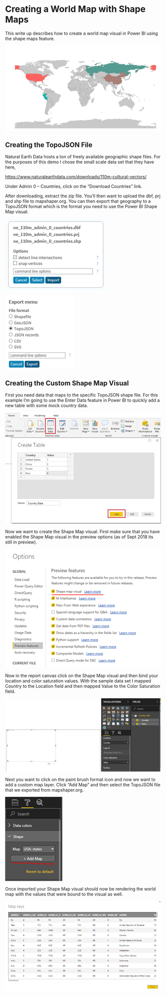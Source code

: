 # Creating a World Map with Shape Maps
This write up describes how to create a world map visual in Power BI using the shape maps feature.

![](./Images/world-map-01.png)

## Creating the TopoJSON File
Natural Earth Data hosts a ton of freely available geographic shape files.  For the purposes of this demo I chose the small scale data set that they have here,

https://www.naturalearthdata.com/downloads/110m-cultural-vectors/

Under Admin 0 – Countries, click on the “Download Countries” link.

After downloading, extract the zip file.  You’ll then want to upload the dbf, prj and shp file to mapshaper.org.  You can then export that geography to a TopoJSON format which is the format you need to use the Power BI Shape Map visual.

![](./Images/world-map-02.png)

![](./Images/world-map-03.png)

## Creating the Custom Shape Map Visual
First you need data that maps to the specific TopoJSON shape file.  For this example I’m going to use the Enter Data feature in Power BI to quickly add a new table with some mock country data. 

![](./Images/world-map-04.png)

Now we want to create the Shape Map visual.  First make sure that you have enabled the Shape Map visual in the preview options (as of Sept 2018 its still in preview).

![](./Images/world-map-05.png)

Now in the report canvas click on the Shape Map visual and then bind your location and color saturation values.  With the sample data set I mapped Country to the Location field and then mapped Value to the Color Saturation field.

![](./Images/world-map-06.png)

Next you want to click on the paint brush format icon and now we want to add a custom map layer.  Click “Add Map” and then select the TopoJSON file that we exported from mapshaper.org.  

![](./Images/world-map-07.png)

Once imported your Shape Map visual should now be rendering the world map with the values that were bound to the visual as well. 

![](./Images/world-map-08.png)